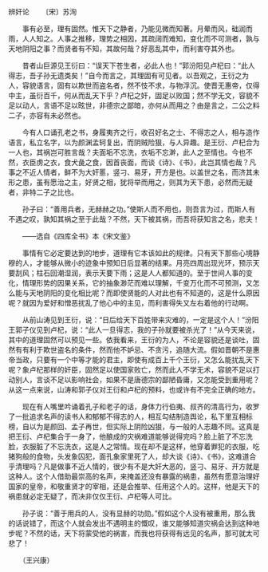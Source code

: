 辨奸论
　　〔宋〕苏洵

　　事有必至，理有固然。惟天下之静者，乃能见微而知著。月晕而风，础润而雨，人人知之。人事之推移，理势之相因，其疏阔而难知，变化而不可测者，孰与天地阴阳之事？而贤者有不知，其故何哉？好恶乱其中，而利害夺其外也。

　　昔者山巨源见王衍曰：“误天下苍生者，必此人也！”郭汾阳见卢杞曰：“此人得志，吾子孙无遗类矣！”自今而言之，其理固有可见者。以吾观之，王衍之为人，容貌语言，固有以欺世而盗名者，然不忮不求，与物浮沉。使晋无惠帝，仅得中主，虽衍百千，何从而乱天下乎？卢杞之奸，固足以败国；然不学无文，容貌不足以动人，言语不足以眩世，非德宗之鄙暗，亦何从而用之？由是言之，二公之料二子，亦容有未必然也。

　　今有人口诵孔老之书，身履夷齐之行，收召好名之士、不得志之人，相与造作语言，私立名字，以为颜渊孟轲复出，而阴贼险狠，与人异趣。是王衍、卢杞合为一人也，其祸岂可胜言哉？夫面垢不忘洗，衣垢不忘澣，此人之至情也。今也不然，衣臣虏之衣，食犬彘之食，因首丧面，而谈《诗》、《书》，此岂其情也哉？凡事之不近人情者，鲜不为大奸慝，竖刁、易牙，开方是也。以盖世之名，而济其未形之患，虽有愿治之主，好贤之相，犹将举而用之，则其为天下患，必然而无疑者，非特二子之比也。

　　孙子曰：“善用兵者，无赫赫之功。”使斯人而不用也，则吾言为过，而斯人有不遇之叹，孰知其祸之至于此哉？不然，天下被其祸，而吾将获知言之名，悲夫！

　　——选自《四库全书》本《宋文鉴》　　

　　事情有它必定要达到的地步，道理有它本该如此的规律。只有天下那些心境静穆的人，才能够从微小的迹象中预知日后显著的结果。月亮四周出现光环，预示天要刮风；柱石回潮湿润，表示天要下雨；这是人人都知道的。至于世间人事的变化，情理形势的因果关系，它的抽象渺茫而难以理解，千变万化而不可预测，又怎么能与天地阴阳的变化相比呢？而即使贤能的人对此也有不知道的，这是什么原因呢？就因为爱好和憎恶扰乱了他心中的主见，而利害得失又左右着他的行动啊。

　　从前山涛见到王衍，说：“日后给天下百姓带来灾难的，一定是这个人！”汾阳王郭子仪见到卢杞，说：“此人一旦得志，我的子孙就要被杀光了！”从今天来说，其中的道理固然可以预见一些。依我看来，王衍的为人，不论是容貌还是谈吐，固然有有利于欺世盗名的条件，然而他不妒忌、不贪污，追随大流。假如晋朝不是惠帝当政，只要有一个中等才能的君主，即使有成百上千个王衍，又怎么能扰乱天下呢？象卢杞那样的奸臣，固然足以使国家败亡，然而此人不学无术，容貌不足以打动别人，言谈不足以影响社会，如果不是唐德宗的鄙陋昏庸，又怎能受到重用呢？从这一点来说，山涛和郭子仪对王衍和卢杞的预料，也或许有不完全正确的地方。

　　现在有人嘴里吟诵着孔子和老子的话，身体力行伯夷、叔齐的清高行为，收罗了一批追求名声的读书人和郁郁不得志的人，相互勾结制造舆论，私下里互相标榜，自以为是颜回、孟子再世，但实际上阴险凶狠，与一般的人志趣不同。这真是把王衍、卢杞集合于一身了，他酿成的灾祸难道能够说得完吗？脸上脏了不忘洗脸，衣服脏了不忘洗衣，这是人之常情。现在却不是这样，他穿着罪犯的衣服，吃猪狗般的食物，头发象囚犯，面孔象家里死了人，却大谈《诗》、《书》，这难道合乎清理吗？凡是做事不近人情的，很少有不是大奸大恶的，竖刁、易牙、开方就是这种人。这个人借助最崇高的名声，来掩盖还没有暴露的祸患，虽然有愿意治理好国家的皇帝，和敬重贤才的宰相，还是会推举、任用这个人的。这样，他是天下的祸患就必定无疑了，而决非仅仅王衍、卢杞等人可比。

　　孙子说：“善于用兵的人，没有显赫的功勋。”假如这个人没有被重用，那么我的话说错了，而这个人就会发出不遇明主的慨叹，谁又能够知道灾祸会达到这种地步呢？不然的话，天下将蒙受他的祸害，而我也将获得有远见的名声，那可就太可悲了！

　　（王兴康） 


